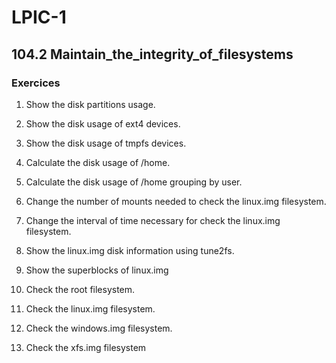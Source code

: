 # LPIC-1


## 104.2 Maintain_the_integrity_of_filesystems

### Exercices

1. Show the disk partitions usage.

2. Show the disk usage of ext4 devices.

3. Show the disk usage of tmpfs devices.

4. Calculate the disk usage of /home.

5. Calculate the disk usage of /home grouping by user.

6. Change the number of mounts needed to check the linux.img filesystem.

7. Change the interval of time necessary for check the linux.img filesystem.

8. Show the linux.img disk information using tune2fs.

9. Show the superblocks of linux.img

10. Check the root filesystem.

11. Check the linux.img filesystem.

12. Check the windows.img filesystem.

13. Check the xfs.img filesystem
